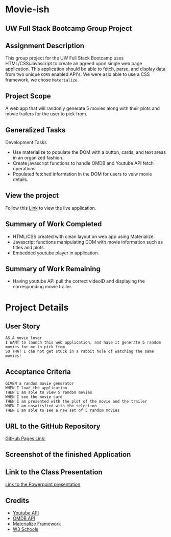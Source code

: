 # Movie-ish
## UW Full Stack Bootcamp Group Project

## Assignment Description

This group project for the UW Full Stack Bootcamp uses HTML/CSS/Javascript to create an agreed upon single web page application. This application should be able to fetch, parse, and display data from two unique `CORS` enabled API's. We were aslo able to use a CSS framework, we chose `Materialize`.

## Project Scope

A web app that will randonly generate 5 movies along with their plots and movie trailers for the user to pick from.

## Generalized Tasks

Development Tasks
- Use materialize to populate the DOM with a button, cards, and text areas in an organized fashion.
- Create javascript functions to handle OMDB and Youtube API fetch operations.
- Populated fetched information in the DOM for users to veiw movie details.

## View the project

Follow this [Link](https://pillifino.github.io/movie-ish/) to view the live application. 

## Summary of Work Completed

- HTML/CSS created with clean layout on web app using Materialize.
- Javascript functions manipulating DOM with movie information such as titles and plots.
- Embedded youtube player in application.

## Summary of Work Remaining

- Having youtube API pull the correct videoID and displaying the corresponding movie trailer.

# Project Details

## User Story

```
AS A movie lover
I WANT to launch this web application, and have it generate 5 random movies for me to pick from
SO THAT I can not get stuck in a rabbit hole of watching the same movies!
```

## Acceptance Criteria

```
GIVEN a random movie generator
WHEN I load the application
THEN I am able to view 5 random movies
WHEN I see the movie card
THEN I am presented with the plot of the movie and the trailer
WHEN I am unsatisfied with the selection
THEN I am able to see a new set of 5 random movies
```

## URL to the GitHub Repository

[GitHub Pages Link:](https://github.com/Pillifino/movie-ish)

## Screenshot of the finished Application

## Link to the Class Presentation

[Link to the Powerpoint presentation](https://docs.google.com/presentation/d/1lk8wMv_QnCxtC3SRCyCg2XEHKUSKb8Te/edit?usp=sharing&ouid=109680142610169412690&rtpof=true&sd=true)

## Credits

- [Youtube API](https://developers.google.com/youtube/v3)
- [OMDB API](https://www.omdbapi.com/)
- [Materialize Framework](https://materializecss.com/)
- [W3 Schools](https://www.w3schools.com/)